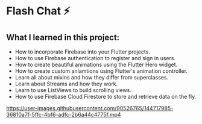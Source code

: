 
# Flash Chat ⚡️


## What I learned in this project:

- How to incorporate Firebase into your Flutter projects.
- How to use Firebase authentication to register and sign in users.
- How to create beautiful animations using the Flutter Hero widget.
- How to create custom aniamtions using Flutter's animation controller.
- Learn all about mixins and how they differ from superclasses.
- Learn about Streams and how they work.
- Learn to use ListViews to build scrolling views.
- How to use Firebase Cloud Firestore to store and retrieve data on the fly.



https://user-images.githubusercontent.com/90526765/144717985-36810a7f-5ffc-4bf6-adfc-2b6a44c4775f.mp4

